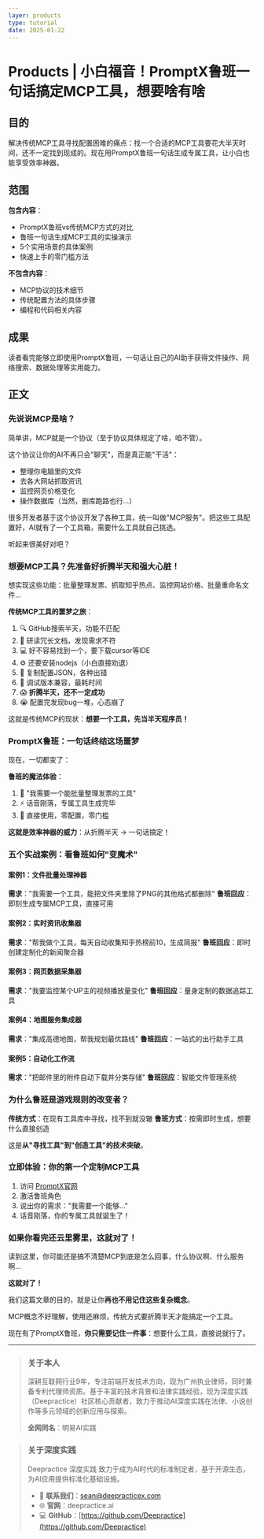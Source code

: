```yaml
---
layer: products
type: tutorial
date: 2025-01-22
---
```


# Products | 小白福音！PromptX鲁班一句话搞定MCP工具，想要啥有啥

## 目的
解决传统MCP工具寻找配置困难的痛点：找一个合适的MCP工具要花大半天时间，还不一定找到现成的。现在用PromptX鲁班一句话生成专属工具，让小白也能享受效率神器。

## 范围
**包含内容**：
- PromptX鲁班vs传统MCP方式的对比
- 鲁班一句话生成MCP工具的实操演示
- 5个实用场景的具体案例
- 快速上手的零门槛方法

**不包含内容**：
- MCP协议的技术细节
- 传统配置方法的具体步骤
- 编程和代码相关内容

## 成果
读者看完能够立即使用PromptX鲁班，一句话让自己的AI助手获得文件操作、网络搜索、数据处理等实用能力。

## 正文

### 先说说MCP是啥？

简单讲，MCP就是一个协议（至于协议具体规定了啥，咱不管）。

这个协议让你的AI不再只会"聊天"，而是真正能"干活"：
- 整理你电脑里的文件
- 去各大网站抓取资讯  
- 监控网页价格变化
- 操作数据库（当然，删库跑路也行...）

很多开发者基于这个协议开发了各种工具，统一叫做"MCP服务"。把这些工具配置好，AI就有了一个工具箱，需要什么工具就自己挑选。

听起来很美好对吧？

### 想要MCP工具？先准备好折腾半天和强大心脏！

想实现这些功能：批量整理发票、抓取知乎热点、监控网站价格、批量重命名文件...

**传统MCP工具的噩梦之旅**：
1. 🔍 GitHub搜索半天，功能不匹配
2. 📖 研读冗长文档，发现需求不符
3. 💻 好不容易找到一个，要下载cursor等IDE
4. ⚙️ 还要安装nodejs（小白直接劝退）
5. 📝 复制配置JSON，各种出错
6. 🐛 调试版本兼容，最耗时间
7. 😱 **折腾半天，还不一定成功**
8. 😭 配置完发现bug一堆，心态崩了

这就是传统MCP的现状：**想要一个工具，先当半天程序员！**

### PromptX鲁班：一句话终结这场噩梦

现在，一切都变了：

**鲁班的魔法体验**：
1. 💬 "我需要一个能批量整理发票的工具"
2. ⚡ 话音刚落，专属工具生成完毕
3. 🎯 直接使用，零配置，零门槛

**这就是效率神器的威力**：从折腾半天 → 一句话搞定！

### 五个实战案例：看鲁班如何"变魔术"

#### 案例1：文件批量处理神器
**需求**："我需要一个工具，能把文件夹里除了PNG的其他格式都删除"
**鲁班回应**：即刻生成专属MCP工具，直接可用

#### 案例2：实时资讯收集器
**需求**："帮我做个工具，每天自动收集知乎热榜前10，生成简报"
**鲁班回应**：即时创建定制化的新闻聚合器

#### 案例3：网页数据采集器
**需求**："我要监控某个UP主的视频播放量变化"
**鲁班回应**：量身定制的数据追踪工具

#### 案例4：地图服务集成器
**需求**："集成高德地图，帮我规划最优路线"
**鲁班回应**：一站式的出行助手工具

#### 案例5：自动化工作流
**需求**："把邮件里的附件自动下载并分类存储"
**鲁班回应**：智能文件管理系统

### 为什么鲁班是游戏规则的改变者？

**传统方式**：在现有工具库中寻找，找不到就没辙
**鲁班方式**：按需即时生成，想要什么直接创造

这是**从"寻找工具"到"创造工具"的技术突破**。

### 立即体验：你的第一个定制MCP工具

1. 访问 [PromptX官网](https://deepractice.ai)
2. 激活鲁班角色
3. 说出你的需求："我需要一个能够..."
4. 话音刚落，你的专属工具就诞生了！

### 如果你看完还云里雾里，这就对了！

读到这里，你可能还是搞不清楚MCP到底是怎么回事，什么协议啊、什么服务啊...

**这就对了！**

我们这篇文章的目的，就是让你**再也不用记住这些复杂概念**。

MCP概念不好理解，使用还麻烦，传统方式要折腾半天才能搞定一个工具。

现在有了PromptX鲁班，**你只需要记住一件事**：想要什么工具，直接说就行了。


---

> ### 关于本人
> 深耕互联网行业9年，专注前端开发技术方向，现为广州执业律师，同时兼备专利代理师资质。基于丰富的技术背景和法律实践经验，现为深度实践（Deepractice）社区核心贡献者，致力于推动AI深度实践在法律、小说创作等多元领域的创新应用与探索。
>
> **全网同名**：明易AI实践

> ### 关于深度实践
> Deepractice 深度实践 致力于成为AI时代的标准制定者，基于开源生态，为AI应用提供标准化基础设施。
> * 📧 **联系我们**：sean@deepracticex.com
> * 🌐 **官网**：deepractice.ai
> * 💻 **GitHub**：[https://github.com/Deepractice](https://github.com/Deepractice)
